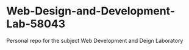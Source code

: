 # Web-Design-and-Development-Lab-58043
Personal repo for the subject Web Development and Deign Laboratory
